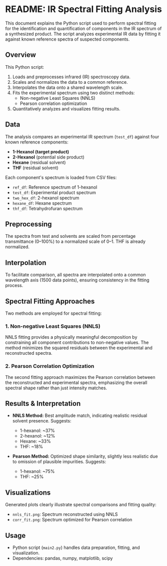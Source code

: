 # README: IR Spectral Fitting Analysis

This document explains the Python script used to perform spectral fitting for the identification and quantification of components in the IR spectrum of a synthesized product. The script analyzes experimental IR data by fitting it against known reference spectra of suspected components.

## Overview

This Python script:

1. Loads and preprocesses infrared (IR) spectroscopy data.
2. Scales and normalizes the data to a common reference.
3. Interpolates the data onto a shared wavelength scale.
4. Fits the experimental spectrum using two distinct methods:
   - Non-negative Least Squares (NNLS)
   - Pearson correlation optimization
5. Quantitatively analyzes and visualizes fitting results.

## Data

The analysis compares an experimental IR spectrum (`test_df`) against four known reference components:

- **1-Hexanol (target product)**
- **2-Hexanol** (potential side product)
- **Hexane** (residual solvent)
- **THF** (residual solvent)

Each component's spectrum is loaded from CSV files:

- `ref_df`: Reference spectrum of 1-hexanol
- `test_df`: Experimental product spectrum
- `two_hex_df`: 2-hexanol spectrum
- `hexane_df`: Hexane spectrum
- `thf_df`: Tetrahydrofuran spectrum

## Preprocessing

The spectra from test and solvents are scaled from percentage transmittance (0–100%) to a normalized scale of 0–1. THF is already normalized.

## Interpolation

To facilitate comparison, all spectra are interpolated onto a common wavelength axis (1500 data points), ensuring consistency in the fitting process.

## Spectral Fitting Approaches

Two methods are employed for spectral fitting:

### 1. Non-negative Least Squares (NNLS)

NNLS fitting provides a physically meaningful decomposition by constraining all component contributions to non-negative values. The method minimizes the squared residuals between the experimental and reconstructed spectra.

### 2. Pearson Correlation Optimization

The second fitting approach maximizes the Pearson correlation between the reconstructed and experimental spectra, emphasizing the overall spectral shape rather than just intensity matches.

## Results & Interpretation

- **NNLS Method:** Best amplitude match, indicating realistic residual solvent presence. Suggests:

  - 1-hexanol: \~37%
  - 2-hexanol: \~12%
  - Hexane: \~33%
  - THF: \~18%

- **Pearson Method:** Optimized shape similarity, slightly less realistic due to omission of plausible impurities. Suggests:

  - 1-hexanol: \~75%
  - THF: \~25%


## Visualizations

Generated plots clearly illustrate spectral comparisons and fitting quality:

- `nnls_fit.png`: Spectrum reconstructed using NNLS
- `corr_fit.png`: Spectrum optimized for Pearson correlation

## Usage

- Python script (`main2.py`) handles data preparation, fitting, and visualization.
- Dependencies: pandas, numpy, matplotlib, scipy



